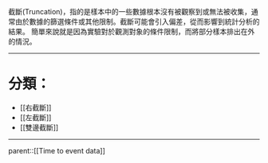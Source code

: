 截斷(Truncation)，指的是樣本中的一些數據根本沒有被觀察到或無法被收集，通常由於數據的篩選條件或其他限制。截斷可能會引入偏差，從而影響到統計分析的結果。
簡單來說就是因為實驗對於觀測對象的條件限制，而將部分樣本排出在外的情況。
- - -
# 分類：
- [[右截斷]]
- [[左截斷]]
- [[雙邊截斷]]
- - - -
parent::[[Time to event data]]